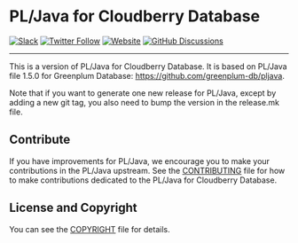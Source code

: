 # PL/Java for Cloudberry Database

[![Slack](https://img.shields.io/badge/Join_Slack-6a32c9)](https://communityinviter.com/apps/cloudberrydb/welcome)
[![Twitter Follow](https://img.shields.io/twitter/follow/cloudberrydb)](https://twitter.com/cloudberrydb)
[![Website](https://img.shields.io/badge/Visit%20Website-eebc46)](https://cloudberrydb.org)
[![GitHub Discussions](https://img.shields.io/github/discussions/cloudberrydb/cloudberrydb)](https://github.com/orgs/cloudberrydb/discussions)

---

This is a version of PL/Java for Cloudberry Database. It is based on PL/Java
file 1.5.0 for Greenplum Database: https://github.com/greenplum-db/pljava.

Note that if you want to generate one new release for PL/Java, except by
adding a new git tag, you also need to bump the version in the release.mk
file. 

## Contribute

If you have improvements for PL/Java, we encourage you to make your
contributions in the PL/Java upstream. See the
[CONTRIBUTING](./CONTRIBUTING.md) file for how to make contributions dedicated
to the PL/Java for Cloudberry Database.

## License and Copyright

You can see the [COPYRIGHT](./COPYRIGHT) file for details.

